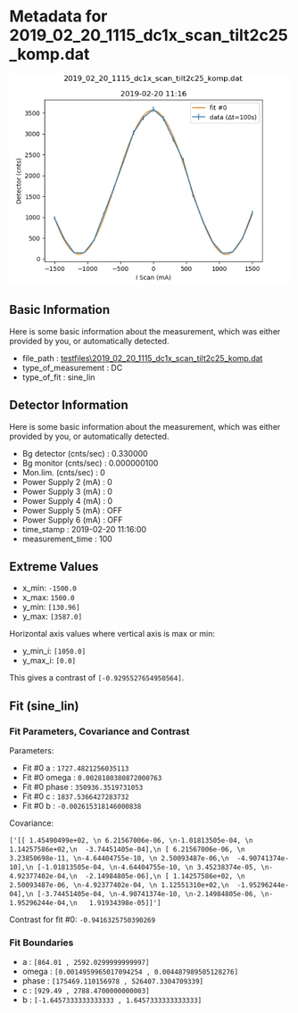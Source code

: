 # Metadata for 2019_02_20_1115_dc1x_scan_tilt2c25_komp.dat
![2019_02_20_1115_dc1x_scan_tilt2c25_komp.dat](./2019_02_20_1115_dc1x_scan_tilt2c25_komp.png "2019_02_20_1115_dc1x_scan_tilt2c25_komp.dat")

## Basic Information
Here is some basic information about the measurement, which was either provided by you, or automatically detected.

- file_path : [testfiles\2019_02_20_1115_dc1x_scan_tilt2c25_komp.dat](2019_02_20_1115_dc1x_scan_tilt2c25_komp.dat)
- type_of_measurement : DC
- type_of_fit : sine_lin

## Detector Information
Here is some basic information about the measurement, which was either provided by you, or automatically detected.

-  Bg detector (cnts/sec) : 0.330000
-  Bg monitor (cnts/sec) : 0.000000100
-  Mon.lim.  (cnts/sec) :   0
-  Power Supply 2 (mA) :  0
-  Power Supply 3 (mA) :  0
-  Power Supply 4 (mA) :  0
-  Power Supply 5 (mA) :  OFF
-  Power Supply 6 (mA) :  OFF   
- time_stamp : 2019-02-20 11:16:00
- measurement_time : 100

## Extreme Values

- x_min: `-1500.0`
- x_max: `1500.0`
- y_min: `[130.96]`
- y_max: `[3587.0]`

Horizontal axis values where vertical axis is max or min:

- y_min_i: `[1050.0]`
- y_max_i: `[0.0]`

This gives a contrast of `[-0.9295527654950564]`.

## Fit (sine_lin)

### Fit Parameters, Covariance and Contrast

Parameters:

- Fit #0 a : `1727.4821256035113`
- Fit #0 omega : `0.0028180380872000763`
- Fit #0 phase : `350936.3519731053`
- Fit #0 c : `1837.5366427283732`
- Fit #0 b : `-0.002615318146000838`

Covariance:
```
['[[ 1.45490499e+02, \n 6.21567006e-06, \n-1.01813505e-04, \n 1.14257586e+02,\n  -3.74451405e-04],\n [ 6.21567006e-06, \n 3.23850698e-11, \n-4.64404755e-10, \n 2.50093487e-06,\n  -4.90741374e-10],\n [-1.01813505e-04, \n-4.64404755e-10, \n 3.45238374e-05, \n-4.92377402e-04,\n  -2.14984805e-06],\n [ 1.14257586e+02, \n 2.50093487e-06, \n-4.92377402e-04, \n 1.12551310e+02,\n  -1.95296244e-04],\n [-3.74451405e-04, \n-4.90741374e-10, \n-2.14984805e-06, \n-1.95296244e-04,\n   1.91934398e-05]]']
```

Contrast for fit #0: `-0.9416325750390269`

### Fit Boundaries

- a : `[864.01 , 2592.0299999999997]`
- omega : `[0.0014959965017094254 , 0.004487989505128276]`
- phase : `[175469.110156978 , 526407.3304709339]`
- c : `[929.49 , 2788.4700000000003]`
- b : `[-1.6457333333333333 , 1.6457333333333333]`
